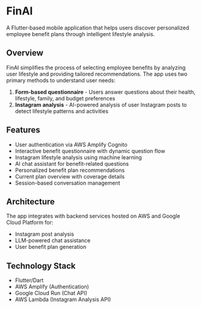 # FinAI

A Flutter-based mobile application that helps users discover personalized employee benefit plans through intelligent lifestyle analysis.

## Overview

FinAI simplifies the process of selecting employee benefits by analyzing user lifestyle and providing tailored recommendations. The app uses two primary methods to understand user needs:

1. **Form-based questionnaire** - Users answer questions about their health, lifestyle, family, and budget preferences
2. **Instagram analysis** - AI-powered analysis of user Instagram posts to detect lifestyle patterns and activities

## Features

- User authentication via AWS Amplify Cognito
- Interactive benefit questionnaire with dynamic question flow
- Instagram lifestyle analysis using machine learning
- AI chat assistant for benefit-related questions
- Personalized benefit plan recommendations
- Current plan overview with coverage details
- Session-based conversation management

## Architecture

The app integrates with backend services hosted on AWS and Google Cloud Platform for:
- Instagram post analysis
- LLM-powered chat assistance
- User benefit plan generation

## Technology Stack

- Flutter/Dart
- AWS Amplify (Authentication)
- Google Cloud Run (Chat API)
- AWS Lambda (Instagram Analysis API)